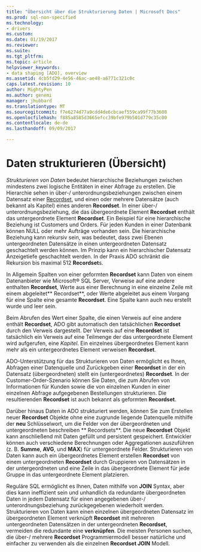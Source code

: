 ```yaml
---
title: "Übersicht über die Strukturierung Daten | Microsoft Docs"
ms.prod: sql-non-specified
ms.technology:
- drivers
ms.custom: 
ms.date: 01/19/2017
ms.reviewer: 
ms.suite: 
ms.tgt_pltfrm: 
ms.topic: article
helpviewer_keywords:
- data shaping [ADO], overview
ms.assetid: 4cb5fd29-4e56-46ac-ae48-a6771c321c0c
caps.latest.revision: 10
author: MightyPen
ms.author: genemi
manager: jhubbard
ms.translationtype: MT
ms.sourcegitcommit: f7e6274d77a9cdd4de6cbcaef559ca99f77b3608
ms.openlocfilehash: f885a8585d3665efcc39bfe979b501d779c35c00
ms.contentlocale: de-de
ms.lasthandoff: 09/09/2017

---
```

# <a name="data-shaping-overview"></a>Daten strukturieren (Übersicht)
*Strukturieren von Daten* bedeutet hierarchische Beziehungen zwischen mindestens zwei logische Entitäten in einer Abfrage zu erstellen. Die Hierarchie sehen in über-/ unterordnungsbeziehungen zwischen einem Datensatz einer [Recordset](../../../ado/reference/ado-api/recordset-object-ado.md), und einen oder mehrere Datensätze (auch bekannt als Kapitel) eines anderen **Recordset**. In einer über-/ unterordnungsbeziehung, die das übergeordnete Element **Recordset** enthält das untergeordnete Element **Recordset**. Ein Beispiel für eine hierarchische Beziehung ist Customers und Orders. Für jeden Kunden in einer Datenbank können NULL oder mehr Aufträge vorhanden sein. Die hierarchische Beziehung kann rekursiv sein, was bedeutet, dass zwei Ebenen untergeordneten Datensätze in einen untergeordneten Datensatz geschachtelt werden können. Im Prinzip kann ein hierarchischer Datensatz Anzeigetiefe geschachtelt werden. In der Praxis ADO schränkt die Rekursion bis maximal 512 **Recordset**s.  
  
 In Allgemein Spalten von einer geformten **Recordset** kann Daten von einem Datenanbieter wie Microsoft® SQL Server, Verweise auf eine andere enthalten **Recordset**, Werte aus einer Berechnung in eine einzelne Zeile mit einem abgeleitet** Recordset**, oder Werte abgeleitet aus einem Vorgang für eine Spalte eine gesamte **Recordset**. Eine Spalte kann auch neu erstellt wurde und leer sein.  
  
 Beim Abrufen des Wert einer Spalte, die einen Verweis auf eine andere enthält **Recordset**, ADO gibt automatisch den tatsächlichen **Recordset** durch den Verweis dargestellt. Der Verweis auf eine **Recordset** ist tatsächlich ein Verweis auf eine Teilmenge der das untergeordnete Element wird aufgerufen, eine *Kapitel*. Ein einzelnes übergeordnetes Element kann mehr als ein untergeordnetes Element verweisen **Recordset**.  
  
 ADO-Unterstützung für das Strukturieren von Daten ermöglicht es Ihnen, Abfragen einer Datenquelle und Zurückgeben einer **Recordset** in der ein Datensatz (übergeordneten) stellt ein (untergeordnetes) **Recordset**. In der Customer-Order-Szenario können Sie Daten, die zum Abrufen von Informationen für Kunden sowie die von einzelnen Kunden in einer einzelnen Abfrage aufgegebenen Bestellungen strukturieren. Die resultierenden **Recordset** ist auch bekannt als geformten **Recordset**.  
  
 Darüber hinaus Daten in ADO strukturiert werden, können Sie zum Erstellen neuer **Recordset** Objekte ohne eine zugrunde liegende Datenquelle mithilfe der **neu** Schlüsselwort, um die Felder von der übergeordneten und untergeordneten beschreiben ** Recordsets**. Die neue **Recordset** Objekt kann anschließend mit Daten gefüllt und persistent gespeichert. Entwickler können auch verschiedene Berechnungen oder Aggregationen auszuführen (z. B. **Summe**, **AVG**, und **MAX**) für untergeordnete Felder. Strukturieren von Daten kann auch ein übergeordnetes Element erstellen **Recordset** von einem untergeordneten **Recordset** durch Gruppieren von Datensätzen in der untergeordneten und eine Zeile in das übergeordnete Element für jede Gruppe in das untergeordnete Element platzieren.  
  
 Reguläre SQL ermöglicht es Ihnen, Daten mithilfe von **JOIN** Syntax, aber dies kann ineffizient sein und unhandlich da redundante übergeordneten Daten in jedem Datensatz für einen angegebenen über-/ unterordnungsbeziehung zurückgegebenen wiederholt werden. Strukturieren von Daten kann einen einzelnen übergeordneten Datensatz im übergeordneten Element verknüpft **Recordset** mit mehreren untergeordneten Datensätzen in der untergeordneten **Recordset**, vermeiden die redundante eine **verknüpfen**. Die meisten Personen suchen, die über-/ mehrere **Recordset** Programmiermodell besser natürliche und einfacher zu verwenden als die einzelnen **Recordset JOIN** Modell.
